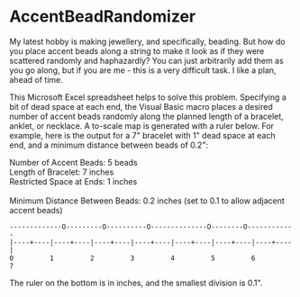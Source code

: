 # AccentBeadRandomizer

My latest hobby is making jewellery, and specifically, beading. But how do you place accent beads along a string to make it look as if they were scattered randomly and haphazardly? You can just arbitrarily add them as you go along, but if you are me - this is a very difficult task. I like a plan, ahead of time.<p>

This Microsoft Excel spreadsheet helps to solve this problem. Specifying a bit of dead space at each end, the Visual Basic macro places a desired number of accent beads randomly along the planned length of a bracelet, anklet, or necklace. A to-scale map is generated with a ruler below. For example, here is the output for a 7" bracelet with 1" dead space at each end, and a minimum distance between beads of 0.2":<p>

Number of Accent Beads:	5	beads<br>
Length of Bracelet:	7	inches<br>
Restricted Space at Ends:	1	inches<br>				
Minimum Distance Between Beads:	0.2	inches (set to 0.1 to allow adjacent accent beads)<p>

```
-------------O---------O----------O--------------O--------O------------	
|----+----|----+----|----+----|----+----|----+----|----+----|----+----|	
0         1         2         3         4         5         6         7
```

The ruler on the bottom is in inches, and the smallest division is 0.1".

